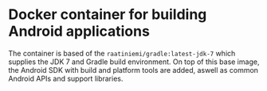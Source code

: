 # Docker container for building Android applications

The container is based of the `raatiniemi/gradle:latest-jdk-7` which supplies
the JDK 7 and Gradle build environment. On top of this base image, the Android
SDK with build and platform tools are added, aswell as common Android APIs and
support libraries.
